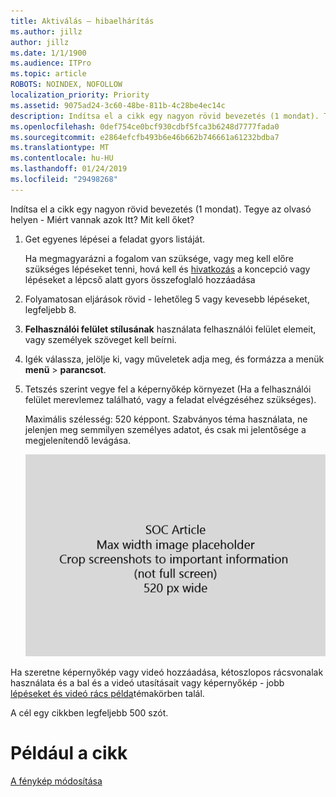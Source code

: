 ```yaml
---
title: Aktiválás – hibaelhárítás
ms.author: jillz
author: jillz
ms.date: 1/1/1900
ms.audience: ITPro
ms.topic: article
ROBOTS: NOINDEX, NOFOLLOW
localization_priority: Priority
ms.assetid: 9075ad24-3c60-48be-811b-4c28be4ec14c
description: Indítsa el a cikk egy nagyon rövid bevezetés (1 mondat). Tegye az olvasó helyen - Miért vannak azok Itt? Mit kell őket?
ms.openlocfilehash: 0def754ce0bcf930cdbf5fca3b6248d7777fada0
ms.sourcegitcommit: e2864efcfb493b6e46b662b746661a61232bdba7
ms.translationtype: MT
ms.contentlocale: hu-HU
ms.lasthandoff: 01/24/2019
ms.locfileid: "29498268"
---
```

Indítsa el a cikk egy nagyon rövid bevezetés (1 mondat). Tegye az olvasó helyen - Miért vannak azok Itt? Mit kell őket? 
  
1. Get egyenes lépései a feladat gyors listáját.
    
    Ha megmagyarázni a fogalom van szüksége, vagy meg kell előre szükséges lépéseket tenni, hová kell és [hivatkozás](https://support.office.com/article/f37e7984-cf03-4fde-92d3-82970d7e241b.aspx) a koncepció vagy lépéseket a lépcső alatt gyors összefoglaló hozzáadása 
    
2. Folyamatosan eljárások rövid - lehetőleg 5 vagy kevesebb lépéseket, legfeljebb 8.
    
3. **Felhasználói felület stílusának** használata felhasználói felület elemeit, vagy személyek szöveget kell beírni. 
    
4. Igék válassza, jelölje ki, vagy műveletek adja meg, és formázza a menük **menü** \> **parancsot**.
    
5. Tetszés szerint vegye fel a képernyőkép környezet (Ha a felhasználói felület merevlemez található, vagy a feladat elvégzéséhez szükséges).
    
    Maximális szélesség: 520 képpont. Szabványos téma használata, ne jelenjen meg semmilyen személyes adatot, és csak mi jelentősége a megjelenítendő levágása. 
    
    ![Helyőrző - SOC cikk art legnagyobb szélessége 520 pixel](media/7d43d3be-8658-4a5b-aa15-ed62a47a2b24.png)
  
Ha szeretne képernyőkép vagy videó hozzáadása, kétoszlopos rácsvonalak használata és a bal és a videó utasításait vagy képernyőkép - jobb [lépéseket és videó rács példa](https://support.office.com/article/14ce8e82-efa0-47f5-bb84-94f078db3dae.aspx)témakörben talál. 
  
A cél egy cikkben legfeljebb 500 szót.
  
# <a name="example-article"></a>Például a cikk

[A fénykép módosítása](https://support.office.com/article/555376e0-1fca-49ba-8434-307a0525c767.aspx)
  

